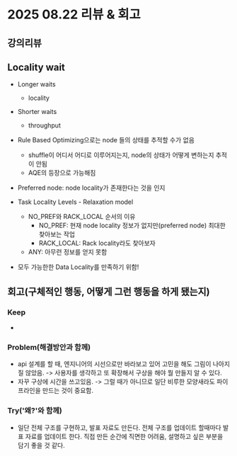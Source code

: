 # 2025 08.22 리뷰 & 회고

## 강의리뷰

## Locality wait

- Longer waits
  - locality
- Shorter waits
  - throughput

- Rule Based Optimizing으로는 node 들의 상태를 추적할 수가 없음
  - shuffle이 어디서 어디로 이루어지는지, node의 상태가 어떻게 변하는지 추적이 안됨
  - AQE의 등장으로 가능해짐

- Preferred node: node locality가 존재한다는 것을 인지
- Task Locality Levels - Relaxation model
  - NO_PREF와 RACK_LOCAL 순서의 이유
    - NO_PREF: 현재 node locality 정보가 없지만(preferred node) 최대한 찾아보는 작업
    - RACK_LOCAL: Rack locality라도 찾아보자
  - ANY: 아무런 정보를 얻지 못함

- 모두 가능한한 Data Locality를 만족하기 위함!

## 회고(구체적인 행동, 어떻게 그런 행동을 하게 됐는지)

### Keep

- 

### Problem(해결방안과 함께)

- api 설계를 할 때, 엔지니어의 시선으로만 바라보고 있어 고민을 해도 그림이 나아지질 않았음. -> 사용자를 생각하고 또 확장해서 구상을 해야 뭘 만들지 알 수 있다.
- 자꾸 구상에 시간을 쓰고있음. -> 그럴 때가 아니므로 일단 비루한 모양새라도 파이프라인을 만드는 것이 중요함.

### Try('왜?'와 함께)

- 일단 전체 구조를 구현하고, 발표 자료도 만든다. 전체 구조를 업데이트 할때마다 발표 자료를 업데이트 한다. 직접 만든 순간에 직면한 어려움, 설명하고 싶은 부분을 담기 좋을 것 같다.

